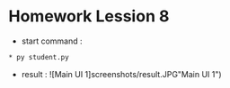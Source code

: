 # Homework Lession 8

* start command :
```cmd
* py student.py
```

* result :
![Main UI 1]screenshots/result.JPG"Main UI 1")




